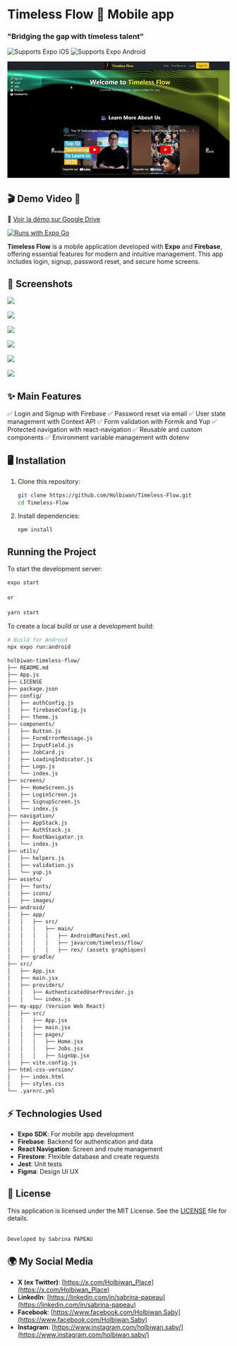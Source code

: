 # Timeless Flow  🚀 Mobile app  

### **"Bridging the gap with timeless talent”** 

![Supports Expo iOS](https://img.shields.io/badge/iOS-4630EB.svg?style=flat-square&logo=APPLE&labelColor=999999&logoColor=fff)
![Supports Expo Android](https://img.shields.io/badge/Android-4630EB.svg?style=flat-square&logo=ANDROID&labelColor=A4C639&logoColor=fff)  

![Timeless Flow Demo](https://raw.githubusercontent.com/Holbiwan/Timeless-Flow/main/Timeless-Flow-Web-Version-mp4-ezgif.com-optimize.gif)

## 🎬 Demo Video 🎥  
🔗 [Voir la démo sur Google Drive](https://drive.google.com/file/d/1P_fxDvkHHBMa3JQCIc-ZDc361CCI2uZZ/view?usp=sharing)


[![Runs with Expo Go](https://img.shields.io/badge/Runs%20with%20Expo%20Go-4630EB.svg?style=flat-square&logo=EXPO&labelColor=f3f3f3&logoColor=000)](https://expo.dev/client)

**Timeless Flow** is a mobile application developed with **Expo** and **Firebase**, offering essential features for modern and intuitive management. This app includes login, signup, password reset, and secure home screens.

## 📸 Screenshots 
![](https://zupimages.net/up/25/06/jlog.png) 

![](https://zupimages.net/up/25/06/rypc.png)

![](https://zupimages.net/up/25/06/5e54.png)

![](https://zupimages.net/up/25/06/e60w.png)

![](https://zupimages.net/up/25/06/g2ho.png)

![](https://zupimages.net/up/25/06/q9b9.png)

## ✨ Main Features

✅ Login and Signup with Firebase
✅ Password reset via email
✅ User state management with Context API
✅ Form validation with Formik and Yup
✅ Protected navigation with react-navigation
✅ Reusable and custom components
✅ Environment variable management with dotenv


## 🖥️ Installation 

1. Clone this repository:
   ```bash
   git clone https://github.com/Holbiwan/Timeless-Flow.git
   cd Timeless-Flow
   ```

2. Install dependencies:
   ```bash
   npm install
   ```
## Running the Project

To start the development server:
```bash
expo start

or

yarn start

```

To create a local build or use a development build:
```bash
# Build for Android
npx expo run:android

```

```plaintext
holbiwan-timeless-flow/
├── README.md
├── App.js
├── LICENSE
├── package.json
├── config/
│   ├── authConfig.js
│   ├── firebaseConfig.js
│   ├── theme.js
├── components/
│   ├── Button.js
│   ├── FormErrorMessage.js
│   ├── InputField.js
│   ├── JobCard.js
│   ├── LoadingIndicator.js
│   ├── Logo.js
│   └── index.js
├── screens/
│   ├── HomeScreen.js
│   ├── LoginScreen.js
│   ├── SignupScreen.js
│   └── index.js
├── navigation/
│   ├── AppStack.js
│   ├── AuthStack.js
│   ├── RootNavigator.js
│   └── index.js
├── utils/
│   ├── helpers.js
│   ├── validation.js
│   └── yup.js
├── assets/
│   ├── fonts/
│   ├── icons/
│   ├── images/
├── android/
│   ├── app/
│   │   ├── src/
│   │   │   ├── main/
│   │   │   │   ├── AndroidManifest.xml
│   │   │   │   ├── java/com/timeless/flow/
│   │   │   │   ├── res/ (assets graphiques)
│   ├── gradle/
├── src/
│   ├── App.jsx
│   ├── main.jsx
│   ├── providers/
│   │   ├── AuthenticatedUserProvider.js
│   │   └── index.js
├── my-app/ (Version Web React)
│   ├── src/
│   │   ├── App.jsx
│   │   ├── main.jsx
│   │   ├── pages/
│   │   │   ├── Home.jsx
│   │   │   ├── Jobs.jsx
│   │   │   ├── SignUp.jsx
│   ├── vite.config.js
├── html-css-version/
│   ├── index.html
│   ├── styles.css
└── .yarnrc.yml

```

## ⚡ Technologies Used

- **Expo SDK**: For mobile app development
- **Firebase**: Backend for authentication and data
- **React Navigation**: Screen and route management
- **Firestore**: Flexible database and create requests
- **Jest**: Unit tests
- **Figma**: Design UI UX

## 📜 License

This application is licensed under the MIT License. See the [LICENSE](./LICENSE) file for details.

```

Developed by Sabrina PAPEAU 
```

## 🌍 My Social Media

- **X (ex Twitter)**: [https://x.com/Holbiwan_Place](https://x.com/Holbiwan_Place)  
- **LinkedIn**: [https://linkedin.com/in/sabrina-papeau](https://linkedin.com/in/sabrina-papeau)  
- **Facebook**: [https://www.facebook.com/Holbiwan.Saby](https://www.facebook.com/Holbiwan.Saby)  
- **Instagram**: [https://www.instagram.com/holbiwan.saby/](https://www.instagram.com/holbiwan.saby/)  
